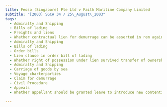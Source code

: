 ```yaml
---
title: Feoso (Singapore) Pte Ltd v Faith Maritime Company Limited 
subtitle: "[2003] SGCA 34 / 25\_August\_2003"
tags:
  - Admiralty and Shipping
  - Bills of lading
  - Freights and liens
  - Whether contractual lien for demurrage can be asserted in rem against cargo where cargo owner is not lawful holder of bill of lading
  - Admiralty and Shipping
  - Bills of lading
  - Order bills
  - Lien clause in order bill of lading
  - Whether right of possession under lien survived transfer of ownership of bill of lading
  - Admiralty and Shipping
  - Carriage of goods by sea
  - Voyage charterparties
  - Claim for demurrage
  - Civil Procedure
  - Appeals
  - Whether appellant should be granted leave to introduce new contention on appeal contradicting pleaded case and submissions at trial

---
```


